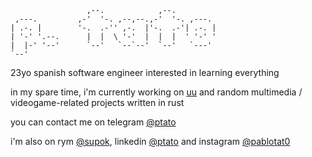 ```
                 ,--.            ,--.          
 ,---.         ,-'  '-. ,--,--.,-'  '-. ,---.  
| .-. |        '-.  .-'' ,-.  |'-.  .-'| .-. | 
| '-' '.--.      |  |  \ '-'  |  |  |  ' '-' ' 
|  |-' '--'      `--'   `--`--'  `--'   `---'  
`--'                                           
```

23yo spanish software engineer interested in learning everything

in my spare time, i'm currently working on [uu](https://github.com/tato/untitled-unmastered) and random multimedia / videogame-related projects written in rust

you can contact me on telegram [@ptato](https://t.me/ptato)

i'm also on rym [@supok](https://rateyourmusic.com/~supok), linkedin [@ptato](https://linkedin.com/in/ptato) and instagram [@pablotat0](https://instagram.com/pablotat0)
